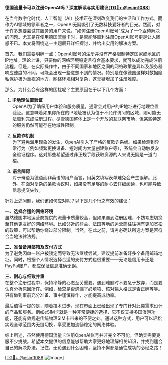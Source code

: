 **德国流量卡可以注册OpenAI吗？深度解读与实用建议[[TG💪+ @esim1088](https://t.me/s/esim1088)]**

在当今数字化时代，人工智能（AI）技术正在深刻改变我们的生活和工作方式。而作为AI领域的领军者之一，OpenAI无疑吸引了无数科技爱好者的目光。然而，对于许多想要尝试其服务的用户来说，“如何注册OpenAI账号”成为了一个亟待解决的问题。尤其是在使用德国流量卡时，是否能够顺利注册OpenAI账号更是让人困惑不已。本文将围绕这一主题展开详细探讨，并给出实用的解决方案。

首先，我们需要明确一点：OpenAI账号的注册并没有严格限制特定国家或地区的IP地址。理论上讲，只要你的网络环境稳定且符合基本要求，就可以成功完成注册流程。但是，在实际操作中，由于不同国家和地区之间的网络政策差异以及服务器响应速度的不同，可能会出现一些意想不到的情况。特别是在像德国这样对数据隐私保护极为重视的地方，网络环境相对复杂，这无疑增加了注册难度。

那么，为什么会有这样的困扰呢？主要原因在于以下几个方面：

1. **IP地理位置验证**  
   OpenAI为了确保用户体验和服务质量，通常会对用户的IP地址进行地理位置验证。这意味着如果你所在的IP地址被认为位于不允许访问的区域，则可能无法顺利完成注册过程。尽管德国整体上是一个开放的互联网市场，但某些特定的服务仍然可能存在地域性限制。

2. **反欺诈机制**  
   为了避免滥用现象的发生，OpenAI引入了严格的反欺诈系统。如果检测到异常行为（例如频繁更换设备、短时间内大量创建账户等），系统会自动触发安全验证程序。这对那些希望通过非正规手段获取资源的人来说无疑是一道门槛。

3. **语言障碍**  
   对于母语为德语而非英语的用户而言，用英文填写表单难免会产生误解。此外，在面对复杂的条款协议时，如果没有足够的耐心去仔细阅读，也可能导致信息提交失败。

针对上述问题，我们该如何应对呢？以下是几个行之有效的建议：

**一、选择合适的网络环境**  
虽然德国本地运营商提供的流量卡质量较高，但如果遇到注册困难，不妨考虑切换至其他更友好的网络环境。比如邻近的荷兰、法国等地的运营商往往拥有更加宽松的政策，可以帮助你绕过部分限制。当然，在此之前，请务必确认所选方案是否符合当地法律法规。

**二、准备备用邮箱及支付方式**  
为了避免因单一账户被锁定而导致无法继续尝试，建议提前准备好多个备用邮箱地址。同时，根据个人情况选择合适的支付方式也很重要——无论是信用卡还是PayPal账户，都应保证信息准确无误。

**三、耐心与细致并重**  
在整个注册过程中，保持冷静的心态至关重要。遇到难题时不要急于放弃，而是要认真分析原因所在。例如，检查是否遗漏了必填项、核对输入格式是否正确等等。只有做到事前充分准备、事中谨慎操作，才能提高成功率。

最后值得一提的是，随着技术进步，现在市面上已经出现了专门针对此类需求设计的产品和服务。例如eSIM卡就是一种非常便捷的选择，它不仅支持多国漫游功能，还能有效规避传统物理SIM卡带来的不便之处。通过这种方式，用户可以轻松实现全球范围内无缝切换，享受更加流畅稳定的网络体验。

综上所述，虽然使用德国流量卡注册OpenAI账号并非完全不可能，但确实需要克服不少挑战。希望本文提供的信息能够帮助大家更好地理解相关知识，并找到适合自己的解决办法。记住，无论遇到什么困难，坚持不懈都是通往成功的必经之路！

[[TG💪+ @esim1088](https://t.me/s/esim1088) ![Image](https://i.postimg.cc/4NQfJmqS/Snipaste-2025-05-13-00-14-12.png)]